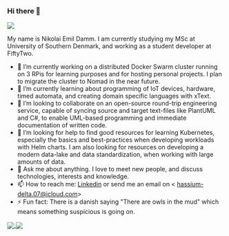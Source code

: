 ### Hi there 👋

![](https://komarev.com/ghpvc/?username=devantler)

My name is Nikolai Emil Damm. I am currently studying my MSc at University of Southern Denmark, and working as a student developer at FiftyTwo.

- 🔭 I’m currently working on a distributed Docker Swarm cluster running on 3 RPis for learning purposes and for hosting personal projects. I plan to migrate the cluster to Nomad in the near future.
- 🌱 I’m currently learning about programming of IoT devices, hardware, timed automata, and creating domain specific languages with xText.
- 👯 I’m looking to collaborate on an open-source round-trip engineering service, capable of syncing source and target text-files like PlantUML and C#, to enable UML-based programming and immediate documentation of written code.
- 🤔 I’m looking for help to find good resources for learning Kubernetes, especially the basics and best-practices when developing workloads with Helm charts. I am also looking for resources on developing a modern data-lake and data standardization, when working with large amounts of data.
- 💬 Ask me about anything. I love to meet new people, and discuss technologies, interests and knowledge.
- 📫 How to reach me: [Linkedin](https://www.linkedin.com/in/nikolai-emil-damm-14a786150/) or send me an email on < hassium-delta.07@icloud.com>
- ⚡ Fun fact: There is a danish saying "There are owls in the mud" which means something suspicious is going on.

<a href="https://github.com/devantler/github-readme-stats">
  <img align="center" src="https://github-readme-stats-qawwvefdy-devantler.vercel.app/api/top-langs/?username=devantler&hide=javascript,html,c%2B%2B,c,python,shell,makefile,cmake,ruby,m4,xtend,go,lua" />
</a>
<a href="https://github.com/devantler/github-readme-stats">
  <img align="center" src="https://github-readme-stats-qawwvefdy-devantler.vercel.app/api?username=devantler" />
</a>


